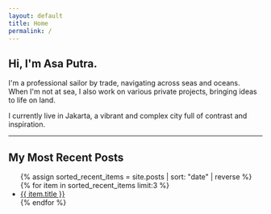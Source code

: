 ```yaml
---
layout: default
title: Home
permalink: /
---
```


## Hi, I'm Asa Putra.

I'm a professional sailor by trade, navigating across seas and oceans.  
When I'm not at sea, I also work on various private projects, bringing ideas to life on land.

I currently live in Jakarta, a vibrant and complex city full of contrast and inspiration.

---

## My Most Recent Posts

<ul>
  {% assign sorted_recent_items = site.posts | sort: "date" | reverse %}
  {% for item in sorted_recent_items limit:3 %}
    <li>
      <a href="{{ item.url | relative_url }}">{{ item.title }}</a>
    </li>
  {% endfor %}
</ul>


